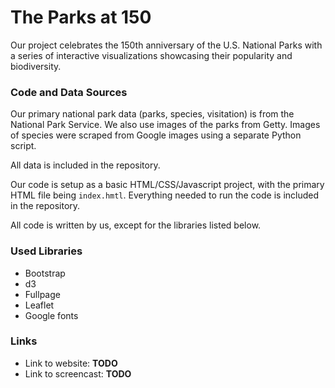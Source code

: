 # The Parks at 150

Our project celebrates the 150th anniversary of the U.S. National Parks with a series of interactive visualizations showcasing their popularity and biodiversity.

### Code and Data Sources
Our primary national park data (parks, species, visitation) is from the National Park Service. We also use images of the parks from Getty. Images of species were scraped from Google images using a separate Python script.

All data is included in the repository. 

Our code is setup as a basic HTML/CSS/Javascript project, with the primary HTML file being `index.hmtl`. Everything needed to run the code is included in the repository.

All code is written by us, except for the libraries listed below.

### Used Libraries
- Bootstrap
- d3
- Fullpage
- Leaflet
- Google fonts

### Links

- Link to website: **TODO**
- Link to screencast: **TODO**